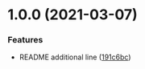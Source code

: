 # 1.0.0 (2021-03-07)


### Features

* README additional line ([191c6bc](https://github.com/adico1/semantic-release-lab/commit/191c6bc1b643025d1b0732d583dbac4fa13a63cf))
